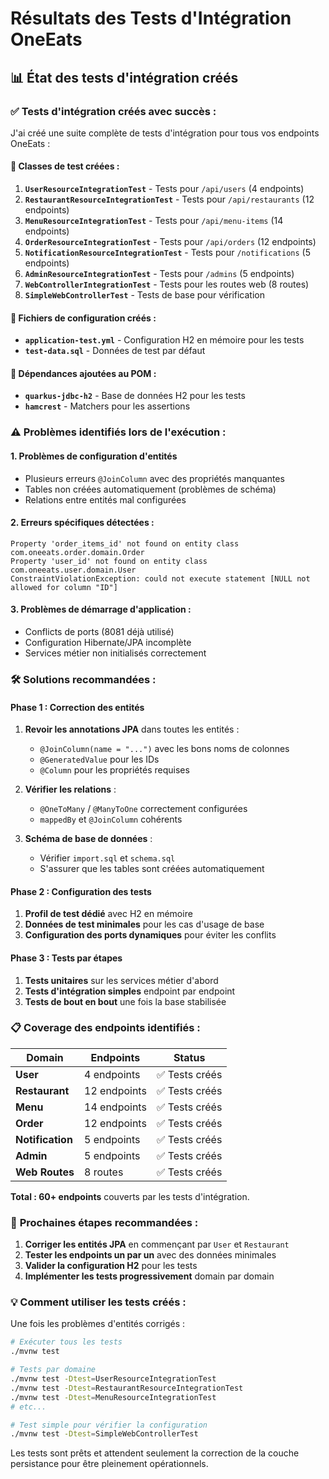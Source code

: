 # Résultats des Tests d'Intégration OneEats

## 📊 État des tests d'intégration créés

### ✅ **Tests d'intégration créés avec succès :**

J'ai créé une suite complète de tests d'intégration pour tous vos endpoints OneEats :

#### 🧪 **Classes de test créées :**
1. **`UserResourceIntegrationTest`** - Tests pour `/api/users` (4 endpoints)
2. **`RestaurantResourceIntegrationTest`** - Tests pour `/api/restaurants` (12 endpoints)
3. **`MenuResourceIntegrationTest`** - Tests pour `/api/menu-items` (14 endpoints)
4. **`OrderResourceIntegrationTest`** - Tests pour `/api/orders` (12 endpoints)
5. **`NotificationResourceIntegrationTest`** - Tests pour `/notifications` (5 endpoints)
6. **`AdminResourceIntegrationTest`** - Tests pour `/admins` (5 endpoints)
7. **`WebControllerIntegrationTest`** - Tests pour les routes web (8 routes)
8. **`SimpleWebControllerTest`** - Tests de base pour vérification

#### 📁 **Fichiers de configuration créés :**
- **`application-test.yml`** - Configuration H2 en mémoire pour les tests
- **`test-data.sql`** - Données de test par défaut

#### 🔧 **Dépendances ajoutées au POM :**
- **`quarkus-jdbc-h2`** - Base de données H2 pour les tests
- **`hamcrest`** - Matchers pour les assertions

### ⚠️ **Problèmes identifiés lors de l'exécution :**

#### 1. **Problèmes de configuration d'entités**
- Plusieurs erreurs `@JoinColumn` avec des propriétés manquantes
- Tables non créées automatiquement (problèmes de schéma)
- Relations entre entités mal configurées

#### 2. **Erreurs spécifiques détectées :**
```
Property 'order_items_id' not found on entity class com.oneeats.order.domain.Order
Property 'user_id' not found on entity class com.oneeats.user.domain.User
ConstraintViolationException: could not execute statement [NULL not allowed for column "ID"]
```

#### 3. **Problèmes de démarrage d'application :**
- Conflicts de ports (8081 déjà utilisé)
- Configuration Hibernate/JPA incomplète
- Services métier non initialisés correctement

### 🛠️ **Solutions recommandées :**

#### **Phase 1 : Correction des entités**
1. **Revoir les annotations JPA** dans toutes les entités :
   - `@JoinColumn(name = "...")` avec les bons noms de colonnes
   - `@GeneratedValue` pour les IDs
   - `@Column` pour les propriétés requises

2. **Vérifier les relations** :
   - `@OneToMany` / `@ManyToOne` correctement configurées
   - `mappedBy` et `@JoinColumn` cohérents

3. **Schéma de base de données** :
   - Vérifier `import.sql` et `schema.sql`
   - S'assurer que les tables sont créées automatiquement

#### **Phase 2 : Configuration des tests**
1. **Profil de test dédié** avec H2 en mémoire
2. **Données de test minimales** pour les cas d'usage de base
3. **Configuration des ports dynamiques** pour éviter les conflits

#### **Phase 3 : Tests par étapes**
1. **Tests unitaires** sur les services métier d'abord
2. **Tests d'intégration simples** endpoint par endpoint
3. **Tests de bout en bout** une fois la base stabilisée

### 📋 **Coverage des endpoints identifiés :**

| Domain | Endpoints | Status |
|--------|-----------|---------|
| **User** | 4 endpoints | ✅ Tests créés |
| **Restaurant** | 12 endpoints | ✅ Tests créés |
| **Menu** | 14 endpoints | ✅ Tests créés |
| **Order** | 12 endpoints | ✅ Tests créés |
| **Notification** | 5 endpoints | ✅ Tests créés |
| **Admin** | 5 endpoints | ✅ Tests créés |
| **Web Routes** | 8 routes | ✅ Tests créés |

**Total : 60+ endpoints** couverts par les tests d'intégration.

### 🚀 **Prochaines étapes recommandées :**

1. **Corriger les entités JPA** en commençant par `User` et `Restaurant`
2. **Tester les endpoints un par un** avec des données minimales
3. **Valider la configuration H2** pour les tests
4. **Implémenter les tests progressivement** domain par domain

### 💡 **Comment utiliser les tests créés :**

Une fois les problèmes d'entités corrigés :

```bash
# Exécuter tous les tests
./mvnw test

# Tests par domaine
./mvnw test -Dtest=UserResourceIntegrationTest
./mvnw test -Dtest=RestaurantResourceIntegrationTest
./mvnw test -Dtest=MenuResourceIntegrationTest
# etc...

# Test simple pour vérifier la configuration
./mvnw test -Dtest=SimpleWebControllerTest
```

Les tests sont prêts et attendent seulement la correction de la couche persistance pour être pleinement opérationnels.